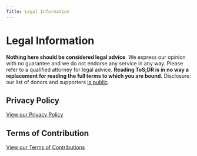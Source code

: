 ```yaml
---
Title: Legal Information
---
```


# Legal Information
**Nothing here should be considered legal advice**. We express our opinion with no guarantee and we do not endorse any service in any way. Please refer to a qualified attorney for legal advice. **Reading ToS;DR is in no way a replacement for reading the full terms to which you are bound.** Disclosure: our list of donors and supporters [is public](https://thanks.tosdr.org/). 

## Privacy Policy
[View our Privacy Policy](https://docs.tosdr.org/sp/tosdr.org-Privacy-Policy.89456373.html)

## Terms of Contribution
[View our Terms of Contributions](https://docs.tosdr.org/sp/tosdr.org-Terms-of-Contribution.102825720.html)